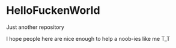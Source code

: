 # HelloFuckenWorld
Just another repository

I hope people here are nice enough to help a noob-ies like me T_T
